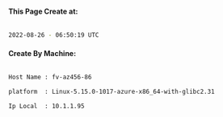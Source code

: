 
   
#### This Page Create at:

```bash

2022-08-26 - 06:50:19 UTC

```

#### Create By Machine:

```bash

Host Name : fv-az456-86

platform  : Linux-5.15.0-1017-azure-x86_64-with-glibc2.31

Ip Local  : 10.1.1.95

```

